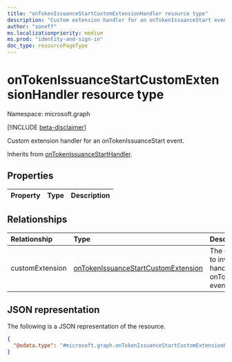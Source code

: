 ```yaml
---
title: "onTokenIssuanceStartCustomExtensionHandler resource type"
description: "Custom extension handler for an onTokenIssuanceStart event"
author: "soneff"
ms.localizationpriority: medium
ms.prod: "identity-and-sign-in"
doc_type: resourcePageType
---
```


# onTokenIssuanceStartCustomExtensionHandler resource type

Namespace: microsoft.graph

[!INCLUDE [beta-disclaimer](../../includes/beta-disclaimer.md)]

Custom extension handler for an onTokenIssuanceStart event.

Inherits from [onTokenIssuanceStartHandler](../resources/ontokenissuancestarthandler.md).

## Properties
|Property|Type|Description|
|:---|:---|:---|

## Relationships
|Relationship|Type|Description|
|:---|:---|:---|
|customExtension|[onTokenIssuanceStartCustomExtension](../resources/ontokenissuancestartcustomextension.md)|The custom extension to invoke when handling an onTokenIssuanceStart event.|

## JSON representation
The following is a JSON representation of the resource.
<!-- {
  "blockType": "resource",
  "@odata.type": "microsoft.graph.onTokenIssuanceStartCustomExtensionHandler"
}
-->
``` json
{
  "@odata.type": "#microsoft.graph.onTokenIssuanceStartCustomExtensionHandler"
}
```

